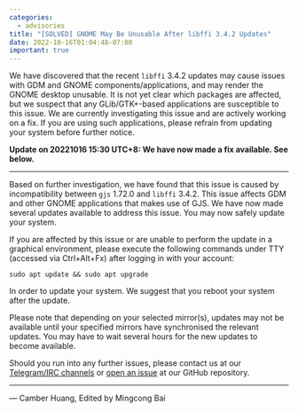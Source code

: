 ```yaml
---
categories:
  - advisories
title: "[SOLVED] GNOME May Be Unusable After libffi 3.4.2 Updates"
date: 2022-10-16T01:04:48-07:00
important: true
---
```


We have discovered that the recent `libffi` 3.4.2 updates may cause issues with GDM and GNOME components/applications, and may render the GNOME desktop unusable. It is not yet clear which packages are affected, but we suspect that any GLib/GTK+-based applications are susceptible to this issue. We are currently investigating this issue and are actively working on a fix. If you are using such applications, please refrain from updating your system before further notice.

**Update on 20221016 15:30 UTC+8: We have now made a fix available. See below.**

---

Based on further investigation, we have found that this issue is caused by incompatibility between `gjs` 1.72.0 and `libffi` 3.4.2. This issue affects GDM and other GNOME applications that makes use of GJS. We have now made several updates available to address this issue. You may now safely update your system.

If you are affected by this issue or are unable to perform the update in a graphical environment, please execute the following commands under TTY (accessed via Ctrl+Alt+Fx) after logging in with your account:

```
sudo apt update && sudo apt upgrade
```

In order to update your system. We suggest that you reboot your system after the update. 

Please note that depending on your selected mirror(s), updates may not be available until your specified mirrors have synchronised the relevant updates. You may have to wait several hours for the new updates to become available.

Should you run into any further issues, please contact us at our [Telegram/IRC channels](https:/zh-cn/contact/) or [open an issue](https://github.com/AOSC-Dev/aosc-os-abbs/issues/new?assignees=&labels=&template=bug-report.yml) at our GitHub repository.

---

— Camber Huang, Edited by Mingcong Bai
